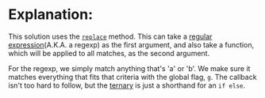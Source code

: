 # Explanation:
This solution uses the [`replace`](https://developer.mozilla.org/en-US/docs/Web/JavaScript/Reference/Global_Objects/String/replace) method. This can take a [regular expression](https://developer.mozilla.org/en-US/docs/Web/JavaScript/Guide/Regular_Expressions)(A.K.A. a regexp) as the first argument, and also take a function, which will be applied to all matches, as the second argument. 

For the regexp, we simply match anything that's 'a' or 'b'. We make sure it matches everything that fits that criteria with the global flag, `g`. The callback isn't too hard to follow, but the [ternary](https://developer.mozilla.org/en-US/docs/Web/JavaScript/Reference/Operators/Conditional_Operator) is just a shorthand for an `if else`.